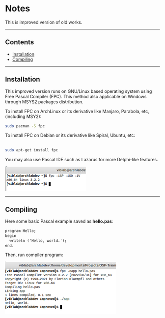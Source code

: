 # Notes

This is improved version of old works.

---

## Contents
- [Installation](https://github.com/mekatronik-achmadi/OSP-Training/tree/master/Improved#installation)
- [Compiling](https://github.com/mekatronik-achmadi/OSP-Training/tree/master/Improved#compiling)

---

## Installation

This improved version runs on GNU/Linux based operating system using Free Pascal Compiler (FPC).
This method also applicable on Windows through MSYS2 packages distribution.

To install FPC on ArchLinux or its derivative like Manjaro, Parabola, etc, (including MSY2):

```sh
sudo pacman -S fpc
```

To install FPC on Debian or its derivative like Spiral, Ubuntu, etc:

```sh
	
sudo apt-get install fpc
```

You may also use Pascal IDE such as Lazarus for more Delphi-like features.

![image](images/fpc.png)

---

## Compiling

Here some basic Pascal example saved as **hello.pas**:

```delphi
program Hello;
begin
  writeln ('Hello, world.');
end.
```

Then, run compiler program:

![image](images/example.png)



